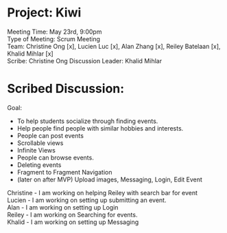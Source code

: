 # Project: Kiwi
Meeting Time: May 23rd, 9:00pm <br />
Type of Meeting: Scrum Meeting <br />
Team: Christine Ong [x], Lucien Luc [x], Alan Zhang [x], Reiley Batelaan [x], Khalid Mihlar [x] <br />
Scribe: Christine Ong
Discussion Leader: Khalid Mihlar
# Scribed Discussion: 
Goal: <br />
- To help students socialize through finding events. <br />
- Help people find people with similar hobbies and interests. <br />
- People can post events <br />
- Scrollable views <br />
- Infinite Views <br />
- People can browse events. <br />
- Deleting events
- Fragment to Fragment Navigation <br />
- (later on after MVP) Upload images, Messaging, Login, Edit Event <br />

Christine - I am working on helping Reiley with search bar for event <br />
Lucien - I am working on setting up submitting an event. <br />
Alan - I am working on setting up Login <br />
Reiley - I am working on Searching for events. <br />
Khalid - I am working on setting up Messaging <br />
